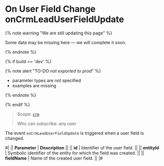 # On User Field Change onCrmLeadUserFieldUpdate

{% note warning "We are still updating this page" %}

Some data may be missing here — we will complete it soon.

{% endnote %}

{% if build == 'dev' %}

{% note alert "TO-DO _not exported to prod_" %}

- parameter types are not specified
- examples are missing

{% endnote %}

{% endif %}

> Scope: [`crm`](../../../scopes/permissions.md)
>
> Who can subscribe: any user

The event `onCrmLeadUserFieldUpdate` is triggered when a user field is changed.

#|
|| **Parameter** | **Description** ||
|| **id** | Identifier of the user field. ||
|| **entityId** | Symbolic identifier of the entity for which the field was created. ||
|| **fieldName** | Name of the created user field. ||
|#